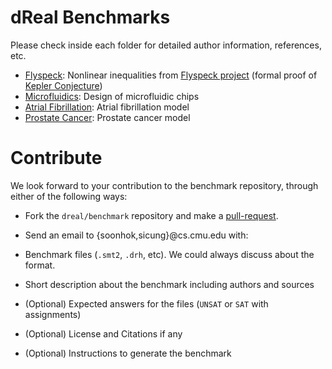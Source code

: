 dReal Benchmarks
================
Please check inside each folder for detailed author information, references, etc. 

 - [Flyspeck](flyspeck): Nonlinear inequalities from [Flyspeck project][flyspeck] (formal proof of [Kepler Conjecture][kepler])
 - [Microfluidics](microfluidics): Design of microfluidic chips
 - [Atrial Fibrillation](atrial_fibrillation): Atrial fibrillation model
 - [Prostate Cancer](prostate_cancer): Prostate cancer model

[flyspeck]: https://code.google.com/p/flyspeck/
[kepler]: http://en.wikipedia.org/wiki/Kepler_conjecture

Contribute
==========

We look forward to your contribution to the benchmark repository, through either of the following ways: 

- Fork the ``dreal/benchmark`` repository and make a [pull-request][github-pr].

- Send an email to {soonhok,sicung}@cs.cmu.edu with:

 - Benchmark files (``.smt2``, ``.drh``, etc). We could always discuss about the format. 
 - Short description about the benchmark including authors and sources
 - (Optional) Expected answers for the files (``UNSAT`` or ``SAT`` with assignments)
 - (Optional) License and Citations if any
 - (Optional) Instructions to generate the benchmark

[github-pr]:https://help.github.com/articles/using-pull-requests
